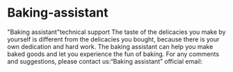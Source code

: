# Baking-assistant
"Baking assistant"technical support
The taste of the delicacies you make by yourself is different from the delicacies you bought, because there is your own dedication and hard work. The baking assistant can help you make baked goods and let you experience the fun of baking.
For any comments and suggestions, please contact us:“Baking assistant” official email:
